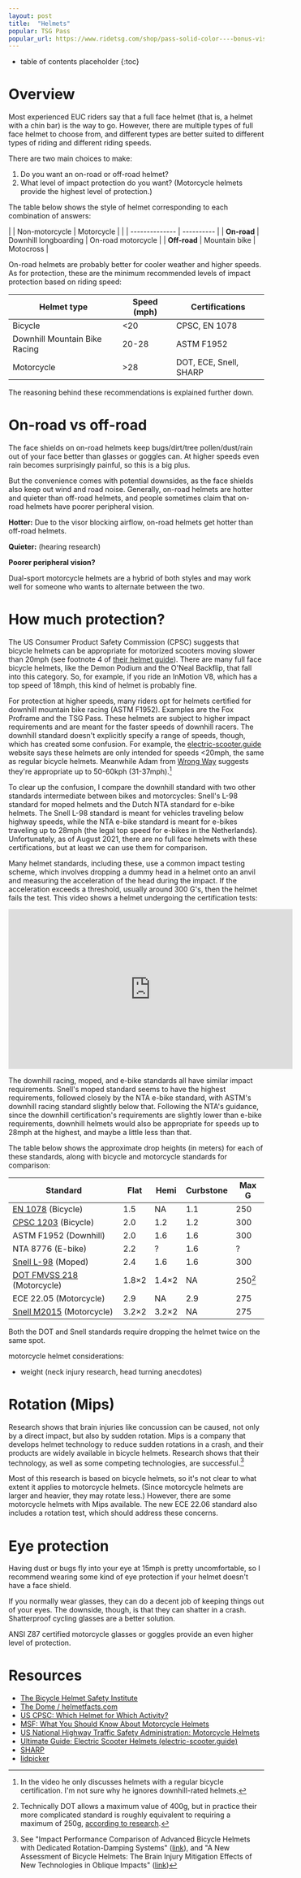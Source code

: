 ```yaml
---
layout: post
title:  "Helmets"
popular: TSG Pass
popular_url: https://www.ridetsg.com/shop/pass-solid-color----bonus-visor-/79020-50-132/
---
```


* table of contents placeholder
{:toc}

# Overview

Most experienced EUC riders say that a full face helmet (that is, a helmet with
a chin bar) is the way to go. However, there are multiple types of full face
helmet to choose from, and different types are better suited to different types
of riding and different riding speeds.

There are two main choices to make:

1. Do you want an on-road or off-road helmet?
1. What level of impact protection do you want? (Motorcycle helmets provide the
   highest level of protection.)

The table below shows the style of helmet corresponding to each combination of
answers:

|              | Non-motorcycle        | Motorcycle         |
|              | --------------        | ----------         |
| **On-road**  | Downhill longboarding | On-road motorcycle |
| **Off-road** | Mountain bike         | Motocross          |

On-road helmets are probably better for cooler weather and higher speeds. As for
protection, these are the minimum recommended levels of impact protection based
on riding speed:

| Helmet type                   | Speed (mph) | Certifications         |
| -----------                   | ----------- | --------------         |
| Bicycle                       | <20         | CPSC, EN 1078          |
| Downhill Mountain Bike Racing | 20-28       | ASTM F1952             |
| Motorcycle                    | >28         | DOT, ECE, Snell, SHARP |

The reasoning behind these recommendations is explained further down.

# On-road vs off-road

The face shields on on-road helmets keep bugs/dirt/tree pollen/dust/rain out of
your face better than glasses or goggles can. At higher speeds even rain becomes
surprisingly painful, so this is a big plus.

But the convenience comes with potential downsides, as the face shields also
keep out wind and road noise. Generally, on-road helmets are hotter and quieter
than off-road helmets, and people sometimes claim that on-road helmets have
poorer peripheral vision.

**Hotter:** Due to the visor blocking airflow, on-road helmets get hotter than
off-road helmets.
  
**Quieter:** (hearing research)

**Poorer peripheral vision?**

Dual-sport motorcycle helmets are a hybrid of both styles and may work well for
someone who wants to alternate between the two.

# How much protection?

The US Consumer Product Safety Commission (CPSC) suggests that bicycle helmets
can be appropriate for motorized scooters moving slower than 20mph (see footnote
4 of [their helmet
guide](https://www.cpsc.gov/safety-education/safety-guides/sports-fitness-and-recreation-bicycles/which-helmet-which-activity)). There
are many full face bicycle helmets, like the Demon Podium and the O'Neal
Backflip, that fall into this category. So, for example, if you ride an InMotion
V8, which has a top speed of 18mph, this kind of helmet is probably fine.

For protection at higher speeds, many riders opt for helmets certified for
downhill mountain bike racing (ASTM F1952). Examples are the Fox Proframe and
the TSG Pass. These helmets are subject to higher impact requirements and are
meant for the faster speeds of downhill racers. The downhill standard doesn't
explicitly specify a range of speeds, though, which has created some
confusion. For example, the
[electric-scooter.guide](https://electric-scooter.guide/safety/ultimate-guide-electric-scooter-helmets/)
website says these helmets are only intended for speeds <20mph, the same as
regular bicycle helmets. Meanwhile Adam from [Wrong
Way](https://www.youtube.com/watch?v=ppD9gOEudcw&t=274s) suggests they're
appropriate up to 50-60kph (31-37mph).[^wrongway]

[^wrongway]: In the video he only discusses helmets with a regular bicycle
    certification. I'm not sure why he ignores downhill-rated helmets.
	
To clear up the confusion, I compare the downhill standard with two other
standards intermediate between bikes and motorcycles: Snell's L-98 standard for
moped helmets and the Dutch NTA standard for e-bike helmets. The Snell L-98
standard is meant for vehicles traveling below highway speeds, while the NTA
e-bike standard is meant for e-bikes traveling up to 28mph (the legal top speed
for e-bikes in the Netherlands). Unfortunately, as of August 2021, there are no
full face helmets with these certifications, but at least we can use them for
comparison.

Many helmet standards, including these, use a common impact testing scheme,
which involves dropping a dummy head in a helmet onto an anvil and measuring the
acceleration of the head during the impact. If the acceleration exceeds a
threshold, usually around 300 G's, then the helmet fails the test. This video
shows a helmet undergoing the certification tests:

<iframe width="560" height="315" src="https://www.youtube.com/embed/Oq0BrxVgjEM" title="YouTube video player" frameborder="0" allow="accelerometer; autoplay; clipboard-write; encrypted-media; gyroscope; picture-in-picture" allowfullscreen></iframe>

The downhill racing, moped, and e-bike standards all have similar impact
requirements. Snell's moped standard seems to have the highest requirements,
followed closely by the NTA e-bike standard, with ASTM's downhill racing
standard slightly below that. Following the NTA's guidance, since the downhill
certification's requirements are slightly lower than e-bike requirements,
downhill helmets would also be appropriate for speeds up to 28mph at the
highest, and maybe a little less than that.

The table below shows the approximate drop heights (in meters) for each of these
standards, along with bicycle and motorcycle standards for comparison:

| Standard | Flat | Hemi | Curbstone | Max G |
| -------- | ---- | ---- | --------- | ----- |
| [EN 1078](http://js-cct.com/upfile/file/20170901/20170901103322_54247.pdf) (Bicycle) | 1.5 | NA | 1.1 | 250 |
| [CPSC 1203](https://www.govinfo.gov/content/pkg/CFR-2012-title16-vol2/pdf/CFR-2012-title16-vol2-part1203.pdf) (Bicycle) | 2.0 | 1.2 | 1.2 | 300 |
| ASTM F1952 (Downhill) | 2.0 | 1.6 | 1.6 | 300 |
| NTA 8776 (E-bike) | 2.2 | ? | 1.6 | ? |
| [Snell L-98](https://smf.org/standards/l98/L98Std.pdf) (Moped) | 2.4 | 1.6 | 1.6 | 300 |
| [DOT FMVSS 218](https://www.govinfo.gov/content/pkg/CFR-2011-title49-vol6/pdf/CFR-2011-title49-vol6-sec571-218.pdf) (Motorcycle) | 1.8×2 | 1.4×2 | NA | 250[^dot] |
| ECE 22.05 (Motorcycle) | 2.9 | NA | 2.9 | 275 |
| [Snell M2015](https://smf.org/standards/m/2015/M2015FinalFinal.pdf) (Motorcycle) | 3.2×2 | 3.2×2 | NA | 275 |

[^dot]: Technically DOT allows a maximum value of 400g, but in practice their
    more complicated standard is roughly equivalent to requiring a maximum of
    250g, [according to
    research](https://www.6dhelmets.com/wp-content/uploads/2016/06/Comparison-of-test-standards.pdf).
	
Both the DOT and Snell standards require dropping the helmet twice on the same spot.

motorcycle helmet considerations:

- weight (neck injury research, head turning anecdotes)

<!-- recommendations: Kali ... (motocross style), Klim Krios (dual-sport style), Steelbird Air 2 -->

# Rotation (Mips)

Research shows that brain injuries like concussion can be caused, not only by a
direct impact, but also by sudden rotation. Mips is a company that develops
helmet technology to reduce sudden rotations in a crash, and their products are
widely available in bicycle helmets. Research shows that their technology, as
well as some competing technologies, are successful.[^mips]

[^mips]: See "Impact Performance Comparison of Advanced Bicycle Helmets with
    Dedicated Rotation-Damping Systems"
    ([link](https://dx.doi.org/10.1007%2Fs10439-019-02328-8)), and "A New
    Assessment of Bicycle Helmets: The Brain Injury Mitigation Effects of New
    Technologies in Oblique Impacts"
    ([link](https://dx.doi.org/10.1007%2Fs10439-021-02785-0))

Most of this research is based on bicycle helmets, so it's not clear to what
extent it applies to motorcycle helmets. (Since motorcycle helmets are larger
and heavier, they may rotate less.) However, there are some motorcycle helmets
with Mips available. The new ECE 22.06 standard also includes a rotation test,
which should address these concerns.

<!-- # Motorcycle Helmet Certifications -->

<!-- Out of the most common helmet certifications, the European ECE certification -->
<!-- seems to be the closest match to EUC riding. DOT certification is widely -->
<!-- considered to be unreliable, and Snell is known for requiring the highest levels -->
<!-- of impact protection. -->

<!-- DOT -->
<!-- : Terrible. Study show helmets often don't even meet DOT standards. -->

<!-- ECE -->
<!-- : Reasonable. -->

<!-- Snell -->
<!-- : Big on impact protection. A Snell-certified helmet would be a good choice if -->
<!--   you want to prioritize impact protection over other considerations. -->

<!-- SHARP -->
<!-- : Useful. -->

# Eye protection

Having dust or bugs fly into your eye at 15mph is pretty uncomfortable, so I
recommend wearing some kind of eye protection if your helmet doesn't have a face
shield.

If you normally wear glasses, they can do a decent job of keeping things out of
your eyes. The downside, though, is that they can shatter in a
crash. Shatterproof cycling glasses are a better solution.

ANSI Z87 certified motorcycle glasses or goggles provide an even higher level of
protection.

# Resources

- [The Bicycle Helmet Safety Institute](https://www.helmets.org)
- [The Dome / helmetfacts.com](https://www.helmetfacts.com)
- [US CPSC: Which Helmet for Which
  Activity?](https://www.cpsc.gov/safety-education/safety-guides/sports-fitness-and-recreation-bicycles/which-helmet-which-activity)
- [MSF: What You Should Know About Motorcycle
    Helmets](https://www.msf-usa.org/downloads/helmet_csi.pdf)
- [US National Highway Traffic Safety Administration: Motorcycle
  Helmets](https://www.nhtsa.gov/people/injury/pedbimot/NoMigrate/Mcfol2.pdf)
- [Ultimate Guide: Electric Scooter Helmets
  (electric-scooter.guide)](https://electric-scooter.guide/safety/ultimate-guide-electric-scooter-helmets/)
- [SHARP](https://sharp.dft.gov.uk/)
- [lidpicker](https://www.lidpicker.com/)
